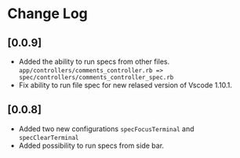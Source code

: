 # Change Log

## [0.0.9]

- Added the ability to run specs from other files. `app/controllers/comments_controller.rb => spec/controllers/comments_controller_spec.rb`
- Fix ability to run file spec for new relased version of Vscode 1.10.1.

## [0.0.8]

- Added two new configurations `specFocusTerminal` and `specClearTerminal`
- Added possibility to run specs from side bar.
